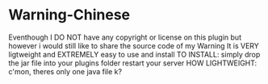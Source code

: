 # Warning-Chinese
Eventhough I DO NOT have any copyright or license on this plugin
but however i would still like to share the source code of my Warning
It is VERY ligtweight and EXTREMELY easy to use and install
TO INSTALL:
  simply drop the jar file into your plugins folder
  restart your server
HOW LIGHTWEIGHT:
  c'mon, theres only one java file k?
